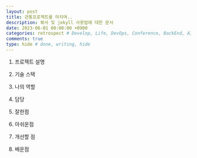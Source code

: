 ```yaml
---
layout: post
title: 관통프로젝트를 마치며..
description: 복사 및 jekyll 사용법에 대한 문서
date: 2023-06-01 00:00:00 +0900
categories: retrospect # Develop, Life, DevOps, Conference, BackEnd, AI, Etc, retrospect
comments: true
type: hide # done, writing, hide
---
```


1. 프로젝트 설명

2. 기술 스택

3. 나의 역할

4. 담당

5. 잘한점

6. 아쉬운점

7. 개선할 점

8. 배운점
